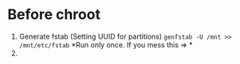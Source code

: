 # Before chroot
1. Generate fstab (Setting UUID for partitions)
`genfstab -U /mnt >> /mnt/etc/fstab`
*Run only once. If you mess this => *
2. 